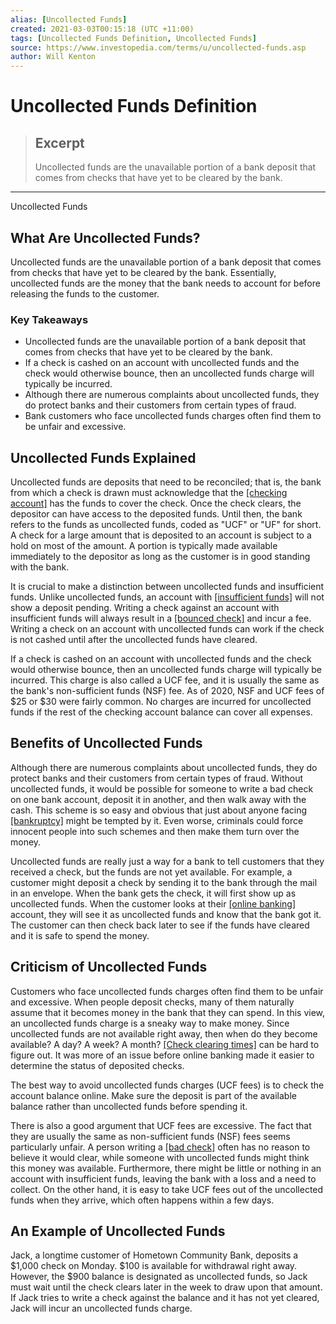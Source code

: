 ```yaml
---
alias: [Uncollected Funds]
created: 2021-03-03T00:15:18 (UTC +11:00)
tags: [Uncollected Funds Definition, Uncollected Funds]
source: https://www.investopedia.com/terms/u/uncollected-funds.asp
author: Will Kenton
---
```


# Uncollected Funds Definition

> ## Excerpt
> Uncollected funds are the unavailable portion of a bank deposit that comes from checks that have yet to be cleared by the bank.

---

Uncollected Funds
## What Are Uncollected Funds?

Uncollected funds are the unavailable portion of a bank deposit that comes from checks that have yet to be cleared by the bank. Essentially, uncollected funds are the money that the bank needs to account for before releasing the funds to the customer.

### Key Takeaways

-   Uncollected funds are the unavailable portion of a bank deposit that comes from checks that have yet to be cleared by the bank.
-   If a check is cashed on an account with uncollected funds and the check would otherwise bounce, then an uncollected funds charge will typically be incurred.
-   Although there are numerous complaints about uncollected funds, they do protect banks and their customers from certain types of fraud.
-   Bank customers who face uncollected funds charges often find them to be unfair and excessive.

## Uncollected Funds Explained

Uncollected funds are deposits that need to be reconciled; that is, the bank from which a check is drawn must acknowledge that the [[checking account]](https://www.investopedia.com/terms/c/checkingaccount.asp) has the funds to cover the check. Once the check clears, the depositor can have access to the deposited funds. Until then, the bank refers to the funds as uncollected funds, coded as "UCF" or "UF" for short. A check for a large amount that is deposited to an account is subject to a hold on most of the amount. A portion is typically made available immediately to the depositor as long as the customer is in good standing with the bank.

It is crucial to make a distinction between uncollected funds and insufficient funds. Unlike uncollected funds, an account with [[insufficient funds]](https://www.investopedia.com/terms/n/nsf.asp) will not show a deposit pending. Writing a check against an account with insufficient funds will always result in a [[bounced check]](https://www.investopedia.com/terms/b/bouncedcheck.asp) and incur a fee. Writing a check on an account with uncollected funds can work if the check is not cashed until after the uncollected funds have cleared.

If a check is cashed on an account with uncollected funds and the check would otherwise bounce, then an uncollected funds charge will typically be incurred. This charge is also called a UCF fee, and it is usually the same as the bank's non-sufficient funds (NSF) fee. As of 2020, NSF and UCF fees of $25 or $30 were fairly common. No charges are incurred for uncollected funds if the rest of the checking account balance can cover all expenses.

## Benefits of Uncollected Funds

Although there are numerous complaints about uncollected funds, they do protect banks and their customers from certain types of fraud. Without uncollected funds, it would be possible for someone to write a bad check on one bank account, deposit it in another, and then walk away with the cash. This scheme is so easy and obvious that just about anyone facing [[bankruptcy]](https://www.investopedia.com/terms/b/bankruptcy.asp) might be tempted by it. Even worse, criminals could force innocent people into such schemes and then make them turn over the money.

Uncollected funds are really just a way for a bank to tell customers that they received a check, but the funds are not yet available. For example, a customer might deposit a check by sending it to the bank through the mail in an envelope. When the bank gets the check, it will first show up as uncollected funds. When the customer looks at their [[online banking]](https://www.investopedia.com/terms/o/onlinebanking.asp) account, they will see it as uncollected funds and know that the bank got it. The customer can then check back later to see if the funds have cleared and it is safe to spend the money.

## Criticism of Uncollected Funds

Customers who face uncollected funds charges often find them to be unfair and excessive. When people deposit checks, many of them naturally assume that it becomes money in the bank that they can spend. In this view, an uncollected funds charge is a sneaky way to make money. Since uncollected funds are not available right away, then when do they become available? A day? A week? A month? [[Check clearing times]](https://www.investopedia.com/ask/answers/081716/how-long-does-it-take-check-clear.asp) can be hard to figure out. It was more of an issue before online banking made it easier to determine the status of deposited checks.

The best way to avoid uncollected funds charges (UCF fees) is to check the account balance online. Make sure the deposit is part of the available balance rather than uncollected funds before spending it.

There is also a good argument that UCF fees are excessive. The fact that they are usually the same as non-sufficient funds (NSF) fees seems particularly unfair. A person writing a [[bad check]](https://www.investopedia.com/terms/b/bad-check.asp) often has no reason to believe it would clear, while someone with uncollected funds might think this money was available. Furthermore, there might be little or nothing in an account with insufficient funds, leaving the bank with a loss and a need to collect. On the other hand, it is easy to take UCF fees out of the uncollected funds when they arrive, which often happens within a few days.

## An Example of Uncollected Funds

Jack, a longtime customer of Hometown Community Bank, deposits a $1,000 check on Monday. $100 is available for withdrawal right away. However, the $900 balance is designated as uncollected funds, so Jack must wait until the check clears later in the week to draw upon that amount. If Jack tries to write a check against the balance and it has not yet cleared, Jack will incur an uncollected funds charge.
